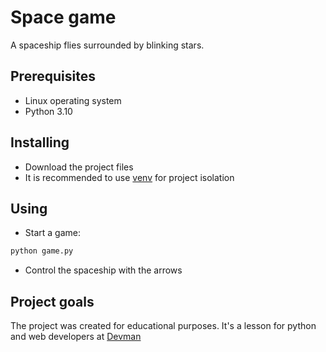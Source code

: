 # Space game

A spaceship flies  surrounded by blinking stars.

## Prerequisites

- Linux operating system
- Python 3.10

## Installing

- Download the project files
- It is recommended to use [venv](https://docs.python.org/3/library/venv.html?highlight=venv#module-venv) for project isolation

## Using

- Start a game:

```bash
python game.py
```

- Control the spaceship with the arrows

## Project goals

The project was created for educational purposes.
It's a lesson for python and web developers at [Devman](https://dvmn.org)
